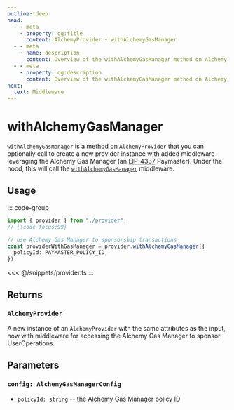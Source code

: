 ```yaml
---
outline: deep
head:
  - - meta
    - property: og:title
      content: AlchemyProvider • withAlchemyGasManager
  - - meta
    - name: description
      content: Overview of the withAlchemyGasManager method on Alchemy Provider in aa-alchemy
  - - meta
    - property: og:description
      content: Overview of the withAlchemyGasManager method on Alchemy Provider in aa-alchemy
next:
  text: Middleware
---
```


# withAlchemyGasManager

`withAlchemyGasManager` is a method on `AlchemyProvider` that you can optionally call to create a new provider instance with added middleware leveraging the Alchemy Gas Manager (an [EIP-4337](https://eips.ethereum.org/EIPS/eip-4337) Paymaster). Under the hood, this will call the [`withAlchemyGasManager`](/packages/aa-alchemy/middleware/withAlchemyGasManager) middleware.

## Usage

::: code-group

```ts [example.ts]
import { provider } from "./provider";
// [!code focus:99]

// use Alchemy Gas Manager to sponsorship transactions
const providerWithGasManager = provider.withAlchemyGasManager({
  policyId: PAYMASTER_POLICY_ID,
});
```

<<< @/snippets/provider.ts
:::

## Returns

### `AlchemyProvider`

A new instance of an `AlchemyProvider` with the same attributes as the input, now with middleware for accessing the Alchemy Gas Manager to sponsor UserOperations.

## Parameters

### `config: AlchemyGasManagerConfig`

- `policyId: string` -- the Alchemy Gas Manager policy ID
